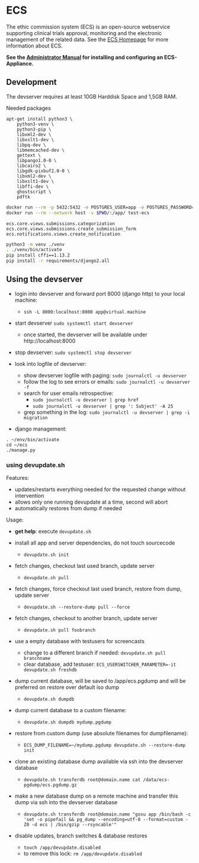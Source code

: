 # ECS

The ethic commission system (ECS) is an open-source webservice supporting clinical trials approval, monitoring and the electronic management of the related data. See the [ECS Homepage](https://ecs-org.github.io/ecs-docs/) for more information about ECS.


**See the [Administrator Manual](https://ecs-org.github.io/ecs-docs/admin-manual/index.html) for installing and configuring an ECS-Appliance.**


## Development

The devserver requires at least 10GB Harddisk Space and 1,5GB RAM.

Needed packages

```
apt-get install python3 \
    python3-venv \
    python3-pip \
    libxml2-dev \
    libxslt1-dev \
    libpq-dev \
    libmemcached-dev \
    gettext \
    libpango1.0-0 \
    libcairo2 \
    libgdk-pixbuf2.0-0 \
    libxml2-dev \
    libxslt1-dev \
    libffi-dev \
    ghostscript \
    pdftk
```

```bash
docker run --rm -p 5432:5432 -e POSTGRES_USER=app -e POSTGRES_PASSWORD=app -e POSTGRES_DB=app postgres:12-alpine
docker run --rm --network host -v $PWD/:/app/ test-ecs
```

```
ecs.core.views.submissions.categorization
ecs.core.views.submissions.create_submission_form
ecs.notifications.views.create_notification
```

```bash
python3 -m venv ./venv
. ./venv/bin/activate
pip install cffi==1.13.2
pip install -r requirements/django2.all
```

## Using the devserver

+ login into devserver and forward port 8000 (django http) to your local machine:
    + `ssh -L 8000:localhost:8000 app@virtual.machine`
    
+ start devserver `sudo systemctl start devserver`
  + once started, the devserver will be available under http://localhost:8000

+ stop devserver: `sudo systemctl stop devserver`
  
+ look into logfile of devserver:
    + show devserver logfile with paging: `sudo journalctl -u devserver`
    + follow the log to see errors or emails: `sudo journalctl -u devserver -f`
    + search for user emails retrospective:
        + `sudo journalctl -u devserver | grep href`
        + `sudo journalctl -u devserver | grep ': Subject' -A 25`
    + grep something in the log: `sudo journalctl -u devserver | grep -i migration`

+ django management:
```
. ~/env/bin/activate
cd ~/ecs
./manage.py
```

### using devupdate.sh 

Features:

+ updates/restarts everything needed for the requested change without intervention
+ allows only one running devupdate at a time, second will abort
+ automatically restores from dump if needed


Usage:

+ **get help**: execute `devupdate.sh`

+ install all app and server dependencies, do not touch sourcecode
    + `devupdate.sh init`

+ fetch changes, checkout last used branch, update server
    + `devupdate.sh pull`

+ fetch changes, force checkout last used branch, restore from dump, update server
    + `devupdate.sh --restore-dump pull --force`

+ fetch changes, checkout to another branch, update server
    + `devupdate.sh pull foobranch`

+ use a empty database with testusers for screencasts
    + change to a different branch if needed: `devupdate.sh pull branchname`
    + clear database, add testuser: `ECS_USERSWITCHER_PARAMETER=-it devupdate.sh freshdb`

+ dump current database, will be saved to /app/ecs.pgdump and will be preferred on restore over default iso dump
    + `devupdate.sh dumpdb`
+ dump current database to a custom filename:
    + `devupdate.sh dumpdb mydump.pgdump`
+ restore from custom dump (use absolute filenames for dumpfilename):
    + `ECS_DUMP_FILENAME=~/mydump.pgdump devupdate.sh --restore-dump init`
+ clone an existing database dump available via ssh into the devserver database
    + `devupdate.sh transferdb root@domain.name cat /data/ecs-pgdump/ecs.pgdump.gz`
+ make a new database dump on a remote machine and transfer this dump via ssh into the devserver database
    + `devupdate.sh transferdb root@domain.name "gosu app /bin/bash -c 'set -o pipefail && pg_dump --encoding=utf-8 --format=custom -Z0 -d ecs | /bin/gzip --rsyncable'"`
+ disable updates, branch switches & database restores
    + `touch /app/devupdate.disabled`
    + to remove this lock: `rm /app/devupdate.disabled`
